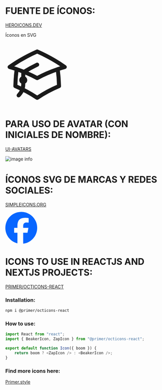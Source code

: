 # FUENTE DE ÍCONOS:

[HEROICONS.DEV](https://heroicons.dev/)

Íconos en SVG
<br />

<svg data-slot="icon" width=200 fill="none" stroke-width="1.5" stroke="currentColor" viewBox="0 0 24 24" xmlns="http://www.w3.org/2000/svg" aria-hidden="true">
<path stroke-linecap="round" stroke-linejoin="round" d="M4.26 10.147a60.438 60.438 0 0 0-.491 6.347A48.62 48.62 0 0 1 12 20.904a48.62 48.62 0 0 1 8.232-4.41 60.46 60.46 0 0 0-.491-6.347m-15.482 0a50.636 50.636 0 0 0-2.658-.813A59.906 59.906 0 0 1 12 3.493a59.903 59.903 0 0 1 10.399 5.84c-.896.248-1.783.52-2.658.814m-15.482 0A50.717 50.717 0 0 1 12 13.489a50.702 50.702 0 0 1 7.74-3.342M6.75 15a.75.75 0 1 0 0-1.5.75.75 0 0 0 0 1.5Zm0 0v-3.675A55.378 55.378 0 0 1 12 8.443m-7.007 11.55A5.981 5.981 0 0 0 6.75 15.75v-1.5"></path>
</svg>

# PARA USO DE AVATAR (CON INICIALES DE NOMBRE):

[UI-AVATARS](https://ui-avatars.com/api?name=Jose+Tejada)

![image info](https://ui-avatars.com/api?name=Jose+Tejada)

# ÍCONOS SVG DE MARCAS Y REDES SOCIALES:

[SIMPLEICONS.ORG](https://simpleicons.org/)

<svg role="img" width=100 fill="#0866FF" viewBox="0 0 24 24" xmlns="http://www.w3.org/2000/svg"><title>Facebook</title><path d="M9.101 23.691v-7.98H6.627v-3.667h2.474v-1.58c0-4.085 1.848-5.978 5.858-5.978.401 0 .955.042 1.468.103a8.68 8.68 0 0 1 1.141.195v3.325a8.623 8.623 0 0 0-.653-.036 26.805 26.805 0 0 0-.733-.009c-.707 0-1.259.096-1.675.309a1.686 1.686 0 0 0-.679.622c-.258.42-.374.995-.374 1.752v1.297h3.919l-.386 2.103-.287 1.564h-3.246v8.245C19.396 23.238 24 18.179 24 12.044c0-6.627-5.373-12-12-12s-12 5.373-12 12c0 5.628 3.874 10.35 9.101 11.647Z"/></svg>

# ICONS TO USE IN REACTJS AND NEXTJS PROJECTS:

[PRIMER/OCTICONS-REACT](https://www.npmjs.com/package/@primer/octicons-react)

### Installation:

```bash
npm i @primer/octicons-react
```

### How to use:

```ts
import React from "react";
import { BeakerIcon, ZapIcon } from "@primer/octicons-react";

export default function Icon({ boom }) {
    return boom ? <ZapIcon /> : <BeakerIcon />;
}
```

### Find more icons here:

[Primer.style](https://primer.style/foundations/icons)
